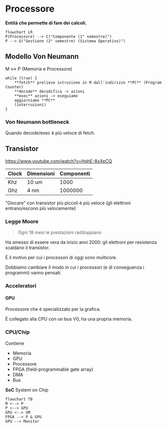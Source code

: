 # Processore
**Entità che permette di fare dei calcoli.**

```mermaid
flowchart LR
P(Processore) --> C("Componente (1° semestre)")
P --> G("Gestione (2° semestre) (Sistema Operativo)")
```

## Modello Von Neumann

M ↔ P (Memoria e Processore)

```
while (true) {
    **fetch** prelievo istruzione in M dall'indirizzo **PC** (Program Counter)
    **decode** decodifica -> azioni
    **exec** azioni -> eseguiamo
    aggiorniamo **PC**
    (interruzioni)
}
```

### Von Neumann bottleneck
Quando decode/exec è più veloce di fetch.

## Transistor
https://www.youtube.com/watch?v=HqhE-8xXeCQ

| Clock | Dimensioni | Componenti |
|-------|------------|------------|
| Khz   | 10 um      | 1000       |
| Ghz   | 4 nm       | 1000000    |

"Giocare" con transistor più piccoli è più veloce (gli elettroni entrano/escono più velocemente)

### Legge Moore
> Ogni 18 mesi le prestazioni raddoppiano

Ha smesso di essere vera da inizio anni 2000: gli elettroni per resistenza scaldano il transistor.

È il motivo per cui i processori di oggi sono multicore.

Dobbiamo cambiare il modo in cui i processori (e di conseguenza i programmi) vanno pensati.

### Acceleratori
#### GPU
Processore che è specializzato per la grafica.

È collegato alla CPU con un bus V0, ha una propria memoria.

### CPU/Chip
Contiene

* Memoria
* GPU
* Processore
* FPGA (field-programmable gate array)
* DMA
* Bus

**SoC** System on Chip

```mermaid
flowchart TB
M <--> P
P <--> GPU
GPU <--> VM
FPGA --> P & GPU
GPU --> Monitor
```